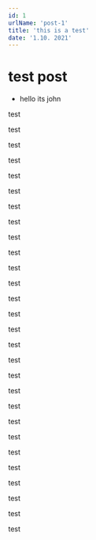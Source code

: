 ```yaml
---
id: 1
urlName: 'post-1'
title: 'this is a test'
date: '1.10. 2021'
---
```


# test post

- hello its john

test

test

test

test

test

test

test

test

test

test

test

test

test

test

test

test

test

test

test

test

test

test

test

test

test

test

test

test
